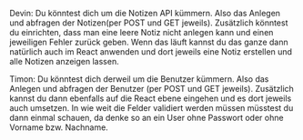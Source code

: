 Devin: Du könntest dich um die Notizen API kümmern. Also das Anlegen und
abfragen der Notizen(per POST und GET jeweils). Zusätzlich könntest du
einrichten, dass man eine leere Notiz nicht anlegen kann und einen
jeweiligen Fehler zurück geben. Wenn das läuft kannst du das ganze dann
natürlich auch im React anwenden und dort jeweils eine Notiz erstellen
und alle Notizen anzeigen lassen.


Timon: Du könntest dich derweil um die Benutzer kümmern. Also das
Anlegen und abfragen der Benutzer (per POST und GET jeweils). Zusätzlich
kannst du dann ebenfalls auf die React ebene eingehen und es dort
jeweils auch umsetzen. In wie weit die Felder validiert werden müssen
müsstest du dann einmal schauen, da denke so an ein User ohne Passwort
oder ohne Vorname bzw. Nachname.
